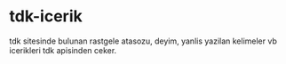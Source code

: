 # tdk-icerik
 tdk sitesinde bulunan rastgele atasozu, deyim, yanlis yazilan kelimeler vb icerikleri tdk apisinden ceker.

